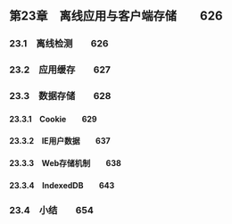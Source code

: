 ## 第23章　离线应用与客户端存储　　626
### 23.1　离线检测　　626
### 23.2　应用缓存　　627
### 23.3　数据存储　　628
#### 23.3.1　Cookie　　629
#### 23.3.2　IE用户数据　　637
#### 23.3.3　Web存储机制　　638
#### 23.3.4　IndexedDB　　643
### 23.4　小结　　654